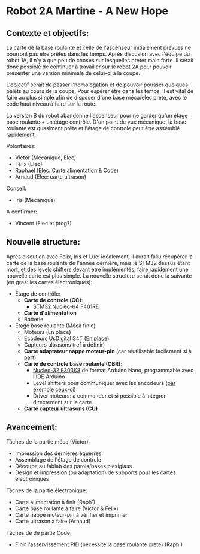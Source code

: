 # Robot 2A Martine - A New Hope

## Contexte et objectifs:
La carte de la base roulante et celle de l'ascenseur initialement prévues ne pourront pas etre prêtes dans les temps. Après discusion avec l'équipe du robot 1A, il n'y a que peu de choses sur lesquelles preter main forte. Il serait donc possible de continuer à travailler sur le robot 2A pour pouvoir présenter une version minimale de celui-ci à la coupe.

L'objectif serait de passer l'homologation et de pouvoir pousser quelques palets au cours de la coupe. Pour espérer être dans les temps, il est vital de faire au plus simple afin de disposer d'une base méca/elec prete, avec le code haut niveau à faire sur la route.

La version B du robot abandonne l'ascenseur pour ne garder qu'un étage base roulante + un étage contrôle. D'un point de vue mécanique: la base roulante est quasiment prête et l'étage de controle peut être assemblé rapidement.

Volontaires:
* Victor (Mécanique, Elec)
* Félix (Elec)
* Raphael (Elec: Carte alimentation & Code)
* Arnaud (Elec: carte ultrason)

Conseil:
* Iris (Mécanique)

A confirmer:
* Vincent (Elec et prog?)

## Nouvelle structure:
Après discution avec Felix, Iris et Luc: idéalement, il aurait fallu récupérer la carte de la base roulante de l'année dernière, mais le STM32 dessus étant mort, et des levels shifters devant etre implémentés, faire rapidement une nouvelle carte est plus simple. La nouvelle structure serait donc la suivante (en gras: les cartes électroniques):

* Etage de contrôle:
  * **Carte de controle (CC)**:
    * [STM32 Nucleo-64 F401RE](https://www.st.com/en/evaluation-tools/nucleo-f401re.html)
  * **Carte d'alimentation**
  * Batterie
* Etage base roulante (Méca finie)
  * Moteurs (En place)
  * [Ecodeurs UsDigital S4T](https://www.usdigital.com/products/encoders/incremental/rotary/shaft/S4T?specification=mechanical#description) (En place)
  * Capteurs ultrasons (ref à définir)
  * **Carte adaptateur nappe moteur-pin** (car réutilisable facilement si à part)
  * **Carte de controle base roulante (CBR)**:
    * [Nucleo-32 F303K8](https://www.st.com/en/evaluation-tools/nucleo-f303k8.html) de format Arduino Nano, programmable avec l'IDE Arduino
    * Level shifters pour communiquer avec les encodeurs ([par exemple ceux-ci](https://www.sparkfun.com/products/12009))
    * Driver moteurs: à commander et si possible à integrer directement sur la carte
  * **Carte capteur ultrasons (CU)**

## Avancement:

Tâches de la partie méca (Victor):
* Impression des dernieres équerres
* Assemblage de l'étage de controle
* Découpe au fablab des parois/bases plexiglass
* Design et impression (ou adaptation) de supports pour les cartes électroniques

Tâches de la partie électronique:
* Carte alimentation à finir (Raph')
* Carte base roulante à faire (Victor & Félix)
* Carte nappe moteur-pin à vérifier et imprimer
* Carte ultrason à faire (Arnaud)

Tâches de de partie Code:
* Finir l'asservissement PID (nécessite la base roulante prete) (Raph')

